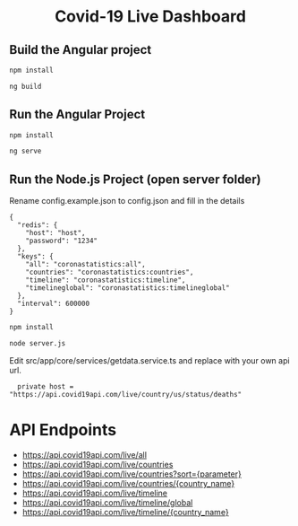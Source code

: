 
<h1 align="center">Covid-19 Live Dashboard</h1>


## Build the Angular project

```sh
npm install
```

```sh
ng build
```


## Run the Angular Project

```sh
npm install
```

```sh
ng serve
```

## Run the Node.js Project (open server folder)

Rename config.example.json to config.json and fill in the details

```
{
  "redis": {
    "host": "host",
    "password": "1234"
  },
  "keys": {
    "all": "coronastatistics:all",
    "countries": "coronastatistics:countries",
    "timeline": "coronastatistics:timeline",
    "timelineglobal": "coronastatistics:timelineglobal"
  },
  "interval": 600000
}
```

```sh
npm install
```

```sh
node server.js
```
Edit src/app/core/services/getdata.service.ts and replace with your own api url.

```
  private host = "https://api.covid19api.com/live/country/us/status/deaths"
```

# API Endpoints

* https://api.covid19api.com/live/all
* https://api.covid19api.com/live/countries
* https://api.covid19api.com/live/countries?sort={parameter}
* https://api.covid19api.com/live/countries/{country_name}
* https://api.covid19api.com/live/timeline
* https://api.covid19api.com/live/timeline/global
* https://api.covid19api.com/live/timeline/{country_name}
